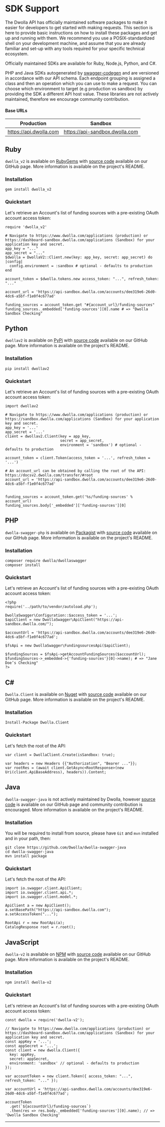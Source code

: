 # SDK Support

The Dwolla API has officially maintained software packages to make it easier for developers to get started with making requests. This section is here to provide basic instructions on how to install these packages and get up and running with them. We recommend you use a POSIX-standardized shell on your development machine, and assume that you are already familiar and set-up with any tools required for your specific technical ecosystem.

Officially maintained SDKs are available for Ruby, Node.js, Python, and C#.

PHP and Java SDKs autogenerated by [swagger-codegen](https://github.com/mach-kernel/swagger-codegen) and are versioned in accordance with our API schema. Each endpoint grouping is assigned a class and then an operation which you can use to make a request. You can choose which environment to target (e.g production vs sandbox) by providing the SDK a different API host value. These libraries are not actively maintained, therefore we encourage community contribution.

#### Base URLs

|Production|Sandbox|
|----|----|
|https://api.dwolla.com|https://api-sandbox.dwolla.com|


## Ruby

`dwolla_v2` is available on [RubyGems](https://rubygems.org/gems/dwolla_v2) with [source code](https://github.com/Dwolla/dwolla-v2-ruby) available on our GitHub page. More information is available on the project's README.

### Installation

```bashnoselect
gem install dwolla_v2
```

### Quickstart

Let's retrieve an Account's list of funding sources with a pre-existing OAuth account access token:

```rubynoselect
require 'dwolla_v2'

# Navigate to https://www.dwolla.com/applications (production) or https://dashboard-sandbox.dwolla.com/applications (Sandbox) for your application key and secret.
app_key = "..."
app_secret = "..."
$dwolla = DwollaV2::Client.new(key: app_key, secret: app_secret) do |config|
  config.environment = :sandbox # optional - defaults to production
end

account_token = $dwolla.tokens.new access_token: "...", refresh_token: "..."

account_url = 'https://api-sandbox.dwolla.com/accounts/dee319e6-26d0-4dc6-a5bf-f1e0f4c677ad'

funding_sources = account_token.get "#{account_url}/funding-sources"
funding_sources._embedded['funding-sources'][0].name # => "Dwolla Sandbox Checking"
```

## Python

`dwollav2` is available on [PyPi](https://pypi.python.org/pypi/dwollav2) with
[source code](https://github.com/Dwolla/dwolla-v2-python) available on our GitHub page. More
information is available on the project's README.

### Installation

```bashnoselect
pip install dwollav2
```

### Quickstart

Let's retrieve an Account's list of funding sources with a pre-existing OAuth account access token:

```pythonnoselect
import dwollav2

# Navigate to https://www.dwolla.com/applications (production) or https://sandbox.dwolla.com/applications (Sandbox) for your application key and secret.
app_key = '...'
app_secret = '...'
client = dwollav2.Client(key = app_key,
                         secret = app_secret,
                         environment = 'sandbox') # optional - defaults to production

account_token = client.Token(access_token = '...', refresh_token = '...')

# An account_url can be obtained by calling the root of the API: https://docsv2.dwolla.com/transfer/#root
account_url = 'https://api-sandbox.dwolla.com/accounts/dee319e6-26d0-4dc6-a5bf-f1e0f4c677ad'


funding_sources = account_token.get('%s/funding-sources' % account_url)
funding_sources.body['_embedded']['funding-sources'][0]
```

## PHP

`dwolla-swagger-php` is available on [Packagist](https://packagist.org/packages/dwolla/dwollaswagger) with [source code](https://github.com/Dwolla/dwolla-swagger-php) available on our GitHub page. More information is available on the project's README.

### Installation

```bashnoselect
composer require dwolla/dwollaswagger
composer install
```

### Quickstart

Let's retrieve an Account's list of funding sources with a pre-existing OAuth account access token:

```phpnoselect
<?php
require('../path/to/vendor/autoload.php');

DwollaSwagger\Configuration::$access_token = '...';
$apiClient = new DwollaSwagger\ApiClient("https://api-sandbox.dwolla.com/");

$accountUrl = 'https://api-sandbox.dwolla.com/accounts/dee319e6-26d0-4dc6-a5bf-f1e0f4c677ad';

$fsApi = new DwollaSwagger\FundingsourcesApi($apiClient);

$fundingSources = $fsApi->getAccountFundingSources($accountUrl);
$fundingSources->_embedded->{'funding-sources'}[0]->name); # => "Jane Doe’s Checking"
?>

```
## C&#35;

`Dwolla.Client` is available on [Nuget](https://www.nuget.org/packages/Dwolla.Client/) with
[source code](https://github.com/Dwolla/dwolla-v2-csharp) available on our GitHub page. More
information is available on the project's README.

### Installation

```bashnoselect
Install-Package Dwolla.Client
```


### Quickstart

Let's fetch the root of the API:

```csharpnoselect
var client = DwollaClient.Create(isSandbox: true);

var headers = new Headers {{"Authorization", "Bearer ..."}};
var rootRes = (await client.GetAsync<RootResponse>(new Uri(client.ApiBaseAddress), headers)).Content;
```


## Java

`dwolla-swagger-java` is not actively maintained by Dwolla, however [source code](https://github.com/Dwolla/dwolla-swagger-java) is available on our GitHub page and community contribution is encouraged. More information is available on the project's README.

### Installation

You will be required to install from source, please have `Git` and `mvn` installed and in your path, then:

```bashnoselect
git clone https://github.com/Dwolla/dwolla-swagger-java
cd dwolla-swagger-java
mvn install package
```

### Quickstart

Let's fetch the root of the API:

```javanoselect
import io.swagger.client.ApiClient;
import io.swagger.client.api.*;
import io.swagger.client.model.*;

ApiClient a = new ApiClient();
a.setBasePath("https://api-sandbox.dwolla.com");
a.setAccessToken("...");

RootApi r = new RootApi(a);
CatalogResponse root = r.root();
```


## JavaScript

`dwolla-v2` is available on [NPM](https://www.npmjs.com/package/dwolla-v2) with [source code](https://github.com/Dwolla/dwolla-v2-node) available on our GitHub page. More information is available on the project's README.

### Installation

```bashnoselect
npm install dwolla-v2
```

### Quickstart

Let's retrieve an Account's list of funding sources with a pre-existing OAuth account access token:

```javascriptnoselect
const dwolla = require('dwolla-v2');

// Navigate to https://www.dwolla.com/applications (production) or https://dashboard-sandbox.dwolla.com/applications (Sandbox) for your application key and secret.
const appKey = '...';
const appSecret = '...';
const client = new dwolla.Client({
  key: appKey,
  secret: appSecret,
  environment: 'sandbox' // optional - defaults to production
});

var accountToken = new client.Token({ access_token: "...", refresh_token: "..." });

var accountUrl = 'https://api-sandbox.dwolla.com/accounts/dee319e6-26d0-4dc6-a5bf-f1e0f4c677ad';

accountToken
  .get(`${accountUrl}/funding-sources`)
  .then(res => res.body._embedded['funding-sources'][0].name); // => 'Dwolla Sandbox Checking'
```
* * *
